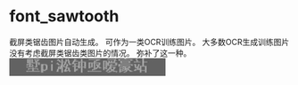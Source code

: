 # font_sawtooth
截屏类锯齿图片自动生成。
可作为一类OCR训练图片。
大多数OCR生成训练图片没有考虑截屏类锯齿类图片的情况。
弥补了这一种。
![res_imgs/0/000000.jpg](res_imgs/0/000000.jpg)
